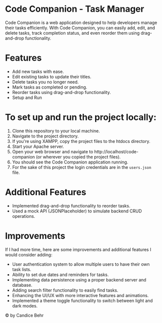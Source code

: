 # Code Companion - Task Manager
Code Companion is a web application designed to help developers manage their tasks efficiently. With Code Companion, you can easily add, edit, and delete tasks, track completion status, and even reorder them using drag-and-drop functionality.

# Features
* Add new tasks with ease.
* Edit existing tasks to update their titles.
* Delete tasks you no longer need.
* Mark tasks as completed or pending.
* Reorder tasks using drag-and-drop functionality.
* Setup and Run

# To set up and run the project locally:
1. Clone this repository to your local machine.
2. Navigate to the project directory.
3. If you're using XAMPP, copy the project files to the htdocs directory.
4. Start your Apache server.
5. Open your web browser and navigate to http://localhost/code-companion (or wherever you copied the project files).
6. You should see the Code Companion application running.
7. For the sake of this project the login credentials are in the ``users.json`` file.

# Additional Features
- Implemented drag-and-drop functionality to reorder tasks.
- Used a mock API (JSONPlaceholder) to simulate backend CRUD operations.

# Improvements
If I had more time, here are some improvements and additional features I would consider adding:

- User authentication system to allow multiple users to have their own task lists.
- Ability to set due dates and reminders for tasks.
- Implementing data persistence using a proper backend server and database.
- Adding search filter functionality to easily find tasks.
- Enhancing the UI/UX with more interactive features and animations.
- Implemented a theme toggle functionality to switch between light and dark modes.

© by Candice Behr
